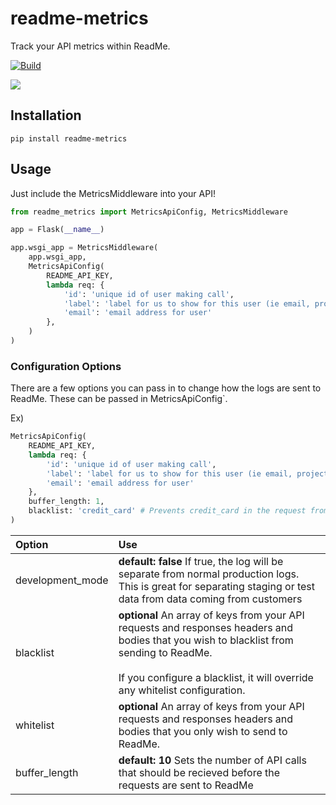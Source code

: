 # readme-metrics

Track your API metrics within ReadMe.

[![Build](https://github.com/readmeio/metrics-sdks/workflows/python/badge.svg)](https://github.com/readmeio/metrics-sdks)

[![](https://d3vv6lp55qjaqc.cloudfront.net/items/1M3C3j0I0s0j3T362344/Untitled-2.png)](https://readme.io)

## Installation

```
pip install readme-metrics
```

## Usage

Just include the MetricsMiddleware into your API!

```python
from readme_metrics import MetricsApiConfig, MetricsMiddleware

app = Flask(__name__)

app.wsgi_app = MetricsMiddleware(
    app.wsgi_app,
    MetricsApiConfig(
        README_API_KEY,
        lambda req: {
            'id': 'unique id of user making call',
            'label': 'label for us to show for this user (ie email, project name, user name, etc)',
            'email': 'email address for user'
        },
    )
)
```

### Configuration Options
There are a few options you can pass in to change how the logs are sent to ReadMe. These can be passed in MetricsApiConfig`.

Ex)

```python
MetricsApiConfig(
    README_API_KEY,
    lambda req: {
        'id': 'unique id of user making call',
        'label': 'label for us to show for this user (ie email, project name, user name, etc)',
        'email': 'email address for user'
    },
    buffer_length: 1,
    blacklist: 'credit_card' # Prevents credit_card in the request from being sent to readme
)
```

| Option | Use |
| :--- | :--- |
| development_mode | **default: false** If true, the log will be separate from normal production logs. This is great for separating staging or test data from data coming from customers |
| blacklist | **optional** An array of keys from your API requests and responses headers and bodies that you wish to blacklist from sending to ReadMe.<br /><br />If you configure a blacklist, it will override any whitelist configuration. |
| whitelist | **optional** An array of keys from your API requests and responses headers and bodies that you only wish to send to ReadMe. |
| buffer_length | **default: 10** Sets the number of API calls that should be recieved before the requests are sent to ReadMe |
